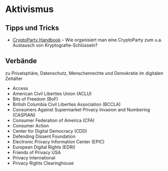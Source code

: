 # Aktivismus

## Tipps und Tricks

* [CryptoParty Handbook][1] – Wie organisiert man eine CryptoParty zum u.a. Austausch von Kryptografie-Schlüsseln? 

## Verbände

zu Privatsphäre, Datenschutz, Menschenrechte und Demokratie im digitalen Zeitalter

* Access
* American Civil Liberties Union (ACLU)
* Bits of Freedom (BoF)
* British Columbia Civil Liberties Association (BCCLA)
* Consumers Against Supermarket Privacy Invasion and Numbering (CASPIAN)
* Consumer Federation of America (CFA)
* Consumer Action
* Center for Digital Democracy (CDD)
* Defending Dissent Foundation
* Electronic Privacy Information Center (EPIC)
* European Digital Rights (EDRi)
* Friends of Privacy USA
* Privacy International
* Privacy Rights Clearinghouse

[1]: https://www.cryptoparty.in/documentation/handbook